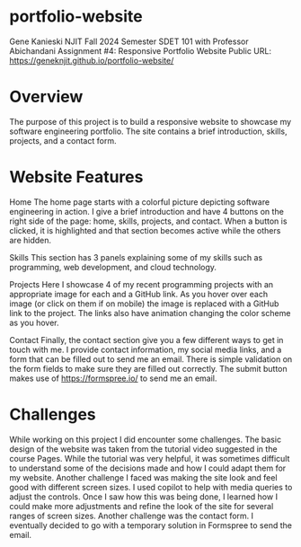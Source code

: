 # portfolio-website
 Gene Kanieski
 NJIT Fall 2024 Semester
 SDET 101 with Professor Abichandani
 Assignment #4: Responsive Portfolio Website
 Public URL: https://geneknjit.github.io/portfolio-website/

# Overview
The purpose of this project is to build a responsive website to showcase my software engineering portfolio. The site contains a brief introduction, skills, projects, and a contact form.

# Website Features
Home
The home page starts with a colorful picture depicting software engineering in action. I give a brief introduction and have 4 buttons
on the right side of the page: home, skills, projects, and contact. When a button is clicked, it is highlighted and that section becomes active while the others are hidden.

Skills
This section has 3 panels explaining some of my skills such as programming, web development, and cloud technology.

Projects
Here I showcase 4 of my recent programming projects with an appropriate image for each and a GitHub link. As you hover over each image
(or click on them if on mobile) the image is replaced with a GitHub link to the project. The links also have animation changing the
color scheme as you hover.

Contact
Finally, the contact section give you a few different ways to get in touch with me. I provide contact information, my social media links,
and a form that can be filled out to send me an email. There is simple validation on the form fields to make sure they are filled out
correctly. The submit button makes use of https://formspree.io/ to send me an email.

# Challenges
While working on this project I did encounter some challenges. The basic design of the website was taken from the tutorial video suggested
in the course Pages. While the tutorial was very helpful, it was sometimes difficult to understand some of the decisions made and how I
could adapt them for my website. Another challenge I faced was making the site look and feel good with different screen sizes. I used copilot
to help with media queries to adjust the controls. Once I saw how this was being done, I learned how I could make more adjustments and refine
the look of the site for several ranges of screen sizes. Another challenge was the contact form. I eventually decided to go with a temporary
solution in Formspree to send the email.